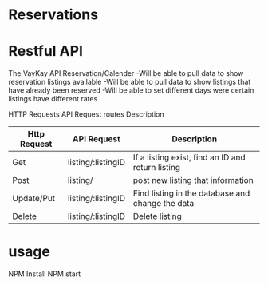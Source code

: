 # Reservations

# Restful API
The VayKay API Reservation/Calender 
    -Will be able to pull data to show reservation listings available
    -Will be able to pull data to show listings that have already been reserved
    -Will be able to set different days were certain listings have different rates




HTTP Requests
API Request routes
Description


| Http Request  | API Request         | Description                                        |
| ------------- | ------------------- | -------------------------------------------------- |
|      Get      | listing/:listingID  | If a listing exist, find an ID and return listing  |
|     Post      | listing/            | post new listing that information                  |
|   Update/Put  | listing/:listingID  | Find listing in the database and change the data   |
|     Delete    | listing/:listingID  | Delete listing                                     |


# usage

NPM Install
NPM start



